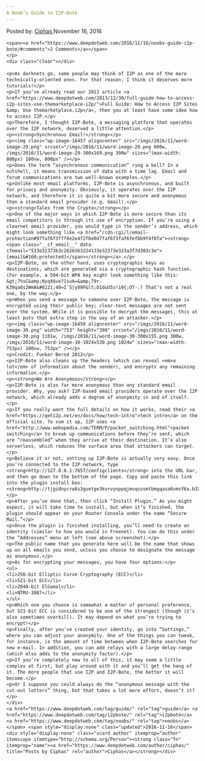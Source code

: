 ```yaml
---
A Noob’s Guide to I2P-Bote
---
```

<article class="post-listing post-16456 post type-post status-publish format-standard has-post-thumbnail hentry  tag-guide tag-i2pbote tag-noobs">
    <div class="post-inner">
        <span>Posted by: <a href="https://www.deepdotweb.com/author/ciphas/" title="">Ciphas </a></span>
    <span>November 16, 2016</span>
    
    <span><a href="https://www.deepdotweb.com/2016/11/16/noobs-guide-i2p-bote/#comments">2 Comments</a></span>
    </p>
    <div class="clear"></div>
    
    <p>As darknets go, some people may think of I2P as one of the more technically-oriented ones. For that reason, I think it deserves more tutorials!</p>
    <p>If you’ve already read our 2013 article <a href="https://www.deepdotweb.com/2013/12/30/full-guide-how-to-access-i2p-sites-use-themarketplace-i2p/">Full Guide: How to Access I2P Sites &amp; Use themarketplace.i2p</a>, then you at least have some idea how to access I2P.</p>
    <p>Therefore, I thought I2P-Bote, a messaging platform that operates over the I2P network, deserved a little attention.</p>
    <p><strong>Synchronous Email!</strong></p>
    <p><img class="wp-image-16457 aligncenter" src="/imgs/2016/11/word-image-29.png" srcset="/imgs/2016/11/word-image-29.png 800w, /imgs/2016/11/word-image-29-300x169.png 300w" sizes="(max-width: 800px) 100vw, 800px" /></p>
    <p>Does the term “asynchronous communication” ring a bell? In a nutshell, it means transmission of data with a time lag. Email and forum communications are two well-known examples.</p>
    <p>Unlike most email platforms, I2P-Bote is asynchronous, and built for privacy and anonymity. Obviously, it operates over the I2P network, and therefore it is quite a bit more secure and anonymous than a standard email provider (e.g. Gmail).</p>
    <p><strong>Tales from the Crypto</strong></p>
    <p>One of the major ways in which I2P-Bote is more secure than its email competitors is through its use of encryption. If you’re using a clearnet email provider, you would type in the sender’s address, which might look something like <a href="/cdn-cgi/l/email-protection#97faf6f3fff8e2e4f2f6e0d7faf6f3faf6fefbb9f4f8fa"><strong><span class="__cf_email__" data-cfemail="533e32373b3c2620363224133e32373e323a3f7d303c3e">[email&#160;protected]</span></strong></a>.</p>
    <p>I2P-Bote, on the other hand, uses cryptographic keys as destinations, which are generated via a cryptographic hash function. (For example, a 504-bit WPA key might look something like this: &gt;7%vC&amp;Nyq4$ve?1suA=&amp;79r-K39qa8s2WmA&#8221;40=I`5|y89F&lt;bIduU5z!i0{;OT-.) That’s not a real one, by the way.</p>
    <p>When you send a message to someone over I2P-Bote, the message is encrypted using their public key; clear-text messages are not sent over the system. While it is possible to decrypt the messages, this at least puts that extra step in the way of an attacker.</p>
    <p><img class="wp-image-16458 aligncenter" src="/imgs/2016/11/word-image-30.png" width="753" height="390" srcset="/imgs/2016/11/word-image-30.png 1101w, /imgs/2016/11/word-image-30-300x155.png 300w, /imgs/2016/11/word-image-30-1024x530.png 1024w" sizes="(max-width: 753px) 100vw, 753px" /></p>
    <p>Credit: Funker Bernd 2012</p>
    <p>I2P-Bote also cleans up the headers (which can reveal <em>a lot</em> of information about the sender), and encrypts any remaining information.</p>
    <p><strong>We Are Anonymous</strong></p>
    <p>I2P-Bote is also far more anonymous than any standard email provider. Why, you ask? I2P-based email providers operate over the I2P network, which already adds a degree of anonymity in and of itself.</p>
    <p>If you really want the full details on how it works, read their <a href="https://geti2p.net/en/docs/how/tech-intro">tech intro</a> on the official site. To sum it up, I2P uses <a href="http://www.webopedia.com/TERM/P/packet_switching.html">packet switching</a> to break up communications before they’re sent, which are “reassembled” when they arrive at their destination. It’s also serverless, which reduces the surface area that attackers can target.</p>
    <p>Believe it or not, setting up I2P-Bote is actually very easy. Once you’re connected to the I2P network, type <strong>http://127.0.0.1:7657/configclients</strong> into the URL bar, and then go down to the bottom of the page. Copy and paste this link into the plugin install box: <strong>http://tjgidoycrw6s3guetge3kvrvynppqjmvqsosmtbmgqasa6vmsf6a.b32.i2p/i2pbote.xpi2p</strong></p>
    <p>After you’ve done that, then click “Install Plugin.” As you might expect, it will take time to install, but when it’s finished, the plugin should appear on your Router Console under the name “Secure Mail.”</p>
    <p>Once the plugin is finished installing, you’ll need to create an identity (similar to how you would in Freenet). You can do this under the “Addresses” menu at left (see above screenshot).</p>
    <p>The public name that you generate here will be the name that shows up on all emails you send, unless you choose to designate the message as anonymous.</p>
    <p>As for encrypting your messages, you have four options:</p>
    <ul>
    <li>256-bit Elliptic Curve Cryptography (ECC)</li>
    <li>521-bit ECC</li>
    <li>2048-bit ElGamal</li>
    <li>NTRU-1087</li>
    </ul>
    <p>Which one you choose is somewhat a matter of personal preference, but 521-bit ECC is considered to be one of the strongest (though it’s also sometimes overkill). It may depend on what you’re trying to encrypt!</p>
    <p>Finally, after you’ve created your identity, go into “Settings,” where you can adjust your anonymity. One of the things you can tweak, for instance, is the amount of time between when I2P-Bote searches for new e-mail. In addition, you can add relays with a large delay-range (which also adds to the anonymity factor).</p>
    <p>If you’re completely new to all of this, it may seem a little complex at first, but play around with it and you’ll get the hang of it. The more people that use I2P and I2P-Bote, the better it will become.</p>
    <p>Or I suppose you could always do the “anonymous message with the cut-out letters” thing, but that takes a lot more effort, doesn’t it?</p>
    </div>
    <a href="https://www.deepdotweb.com/tag/guide/" rel="tag">guide</a> <a href="https://www.deepdotweb.com/tag/i2pbote/" rel="tag">i2pbote</a> <a href="https://www.deepdotweb.com/tag/noobs/" rel="tag">noobs</a></span> <span style="display:none" class="updated">2016-11-16</span>
    <div style="display:none" class="vcard author" itemprop="author" itemscope itemtype="http://schema.org/Person"><strong class="fn" itemprop="name"><a href="https://www.deepdotweb.com/author/ciphas/" title="Posts by Ciphas" rel="author">Ciphas</a></strong></div>
    
